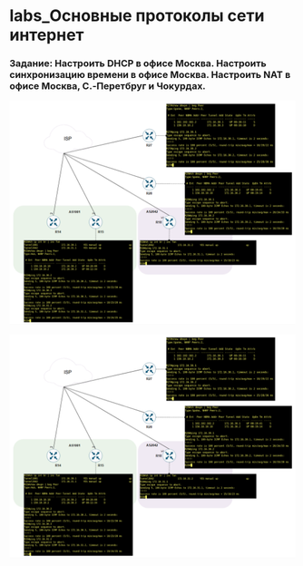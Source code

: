 # labs_Основные протоколы сети интернет

###  Задание: Настроить DHCP в офисе Москва. Настроить синхронизацию времени в офисе Москва. Настроить NAT в офисе Москва, C.-Перетбруг и Чокурдах.

![](https://github.com/gerasev1992/otus_NEP_24-25/blob/main/labs/DMVPN/2025-04-13_22-15-10.png)


![](https://github.com/gerasev1992/otus_NEP_24-25/blob/main/labs/DMVPN/2025-04-13_22-15-10.png)




